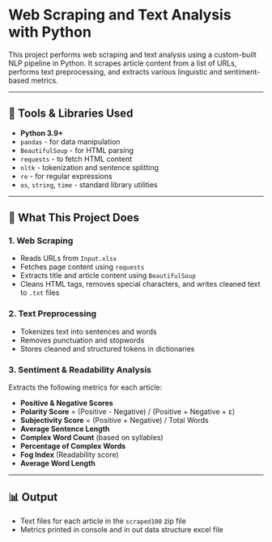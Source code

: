 # Web Scraping and Text Analysis with Python

This project performs web scraping and text analysis using a custom-built NLP pipeline in Python. It scrapes article content from a list of URLs, performs text preprocessing, and extracts various linguistic and sentiment-based metrics.

---


## 🧰 Tools & Libraries Used

- **Python 3.9+**
- `pandas` - for data manipulation
- `BeautifulSoup` - for HTML parsing
- `requests` - to fetch HTML content
- `nltk` - tokenization and sentence splitting
- `re` - for regular expressions
- `os`, `string`, `time` - standard library utilities

---

## 🔎 What This Project Does

### 1. Web Scraping
- Reads URLs from `Input.xlsx`
- Fetches page content using `requests`
- Extracts title and article content using `BeautifulSoup`
- Cleans HTML tags, removes special characters, and writes cleaned text to `.txt` files

### 2. Text Preprocessing
- Tokenizes text into sentences and words
- Removes punctuation and stopwords
- Stores cleaned and structured tokens in dictionaries

### 3. Sentiment & Readability Analysis
Extracts the following metrics for each article:
- **Positive & Negative Scores**
- **Polarity Score** = (Positive - Negative) / (Positive + Negative + ε)
- **Subjectivity Score** = (Positive + Negative) / Total Words
- **Average Sentence Length**
- **Complex Word Count** (based on syllables)
- **Percentage of Complex Words**
- **Fog Index** (Readability score)
- **Average Word Length**

---

## 📊 Output
- Text files for each article in the `scraped100` zip file
- Metrics printed in console and in out data structure excel file
